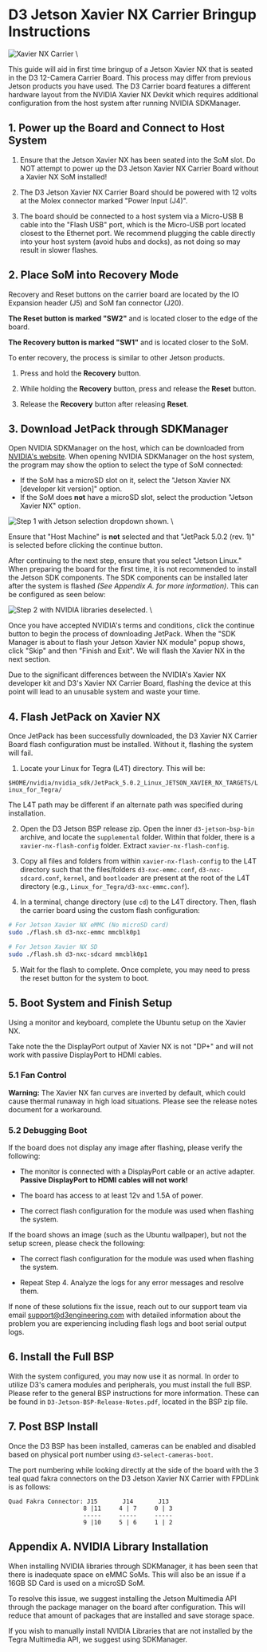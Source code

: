 # D3 Jetson Xavier NX Carrier Bringup Instructions

![Xavier NX Carrier](./img/d3-nxc-ports.png)
\ <!--- This backslash followed by a space stops the image from floating away -->

This guide will aid in first time bringup of a Jetson Xavier NX that is seated
in the D3 12-Camera Carrier Board. This process may differ from previous Jetson
products you have used. The D3 Carrier board features a different hardware
layout from the NVIDIA Xavier NX Devkit which requires additional configuration
from the host system after running NVIDIA SDKManager.


## 1. Power up the Board and Connect to Host System

1. Ensure that the Jetson Xavier NX has been seated into the SoM slot. Do NOT
   attempt to power up the D3 Jetson Xavier NX Carrier Board without a Xavier
   NX SoM installed!

2. The D3 Jetson Xavier NX Carrier Board should be powered with 12 volts at the
   Molex connector marked "Power Input (J4)".

3. The board should be connected to a host system via a Micro-USB B cable into
   the "Flash USB" port, which is the Micro-USB port located closest
   to the Ethernet port. We recommend plugging the cable directly into your
   host system (avoid hubs and docks), as not doing so may result in slower
   flashes.


## 2. Place SoM into Recovery Mode

Recovery and Reset buttons on the carrier board are located by the
IO Expansion header (J5) and SoM fan connector (J20).

**The Reset button is marked "SW2"** and is located closer to the edge of the board.

**The Recovery button is marked "SW1"** and is located closer to the SoM.

To enter recovery, the process is similar to other Jetson products.

1. Press and hold the **Recovery** button.

2. While holding the **Recovery** button, press and release the **Reset** button.

3. Release the **Recovery** button after releasing **Reset**.


## 3. Download JetPack through SDKManager

Open NVIDIA SDKManager on the host, which can be downloaded from
[NVIDIA's website](https://developer.nvidia.com/drive/sdk-manager).
When opening NVIDIA SDKManager on the host system, the program may show the
option to select the type of SoM connected:

* If the SoM has a microSD slot on it, select the "Jetson Xavier NX [developer kit version]" option.
* If the SoM does **not** have a microSD slot, select the production "Jetson Xavier NX" option.

![Step 1 with Jetson selection dropdown shown.](./img/jetson-nx-sdkmanager-step1.png)
\ <!--- This backslash followed by a space stops this image from floating away -->

Ensure that "Host Machine" is **not** selected and that "JetPack 5.0.2 (rev. 1)" is
selected before clicking the continue button.

After continuing to the next step, ensure that you select "Jetson Linux." When
preparing the board for the first time, it is not recommended to install the Jetson
SDK components. The SDK components can be installed later after the system is flashed *(See Appendix A. for more information)*.
This can be configured as seen below:

![Step 2 with NVIDIA libraries deselected.](./img/jetson-nx-sdkmanager-step2.png)
\ <!--- This backslash followed by a space stops this image from floating away -->

Once you have accepted NVIDIA's terms and conditions, click the continue button
to begin the process of downloading JetPack. When the "SDK Manager is about to
flash your Jetson Xavier NX module" popup shows, click "Skip" and then "Finish and Exit".
We will flash the Xavier NX in the next section.

Due to the significant differences between the NVIDIA's Xavier NX developer kit
and D3's Xavier NX Carrier Board, flashing the device at this point will lead to
an unusable system and waste your time.

## 4. Flash JetPack on Xavier NX

Once JetPack has been successfully downloaded, the D3 Xavier NX Carrier Board flash
configuration must be installed. Without it, flashing the system will fail.

1. Locate your Linux for Tegra (L4T) directory. This will be:

`$HOME/nvidia/nvidia_sdk/JetPack_5.0.2_Linux_JETSON_XAVIER_NX_TARGETS/Linux_for_Tegra/`

The L4T path may be different if an alternate path was specified during installation.

2. Open the D3 Jetson BSP release zip. Open the inner `d3-jetson-bsp-bin` archive,
and locate the `supplemental` folder. Within that folder, there is a
`xavier-nx-flash-config` folder. Extract `xavier-nx-flash-config`.

3. Copy all files and folders from within `xavier-nx-flash-config` to the L4T
directory such that the files/folders `d3-nxc-emmc.conf`, `d3-nxc-sdcard.conf`,
`kernel`, and `bootloader` are present at the root of the L4T directory (e.g.,
`Linux_for_Tegra/d3-nxc-emmc.conf`).

4. In a terminal, change directory (use `cd`) to the L4T directory. Then, flash
the carrier board using the custom flash configuration:

```bash
# For Jetson Xavier NX eMMC (No microSD card)
sudo ./flash.sh d3-nxc-emmc mmcblk0p1

# For Jetson Xavier NX SD
sudo ./flash.sh d3-nxc-sdcard mmcblk0p1
```

5. Wait for the flash to complete. Once complete, you may need to press the reset
   button for the system to boot.

## 5. Boot System and Finish Setup

Using a monitor and keyboard, complete the Ubuntu setup on the Xavier NX.

Take note the the DisplayPort output of Xavier NX is not "DP+" and will not
work with passive DisplayPort to HDMI cables.

### 5.1 Fan Control

**Warning:** The Xavier NX fan curves are inverted by default, which could cause
thermal runaway in high load situations. Please see the release notes document for
a workaround.

### 5.2 Debugging Boot

If the board does not display any image after flashing, please verify the
following:

- The monitor is connected with a DisplayPort cable or an active adapter.
  **Passive DisplayPort to HDMI cables will not work!**

- The board has access to at least 12v and 1.5A of power.

- The correct flash configuration for the module was used when flashing the system.

If the board shows an image (such as the Ubuntu wallpaper), but not the
setup screen, please check the following:

- The correct flash configuration for the module was used when flashing the system.

- Repeat Step 4. Analyze the logs for any error messages and resolve them.

If none of these solutions fix the issue, reach out to our support team via
email [support@d3engineering.com](mailto:support@d3engineering.com) with
detailed information about the problem you are experiencing including flash logs
and boot serial output logs.

## 6. Install the Full BSP

With the system configured, you may now use it as normal. In order to utilize
D3's camera modules and peripherals, you must install the full BSP. Please refer
to the general BSP instructions for more information. These
can be found in `D3-Jetson-BSP-Release-Notes.pdf`, located in the BSP zip file.

## 7. Post BSP Install

Once the D3 BSP has been installed, cameras can be enabled and disabled based
on physical port number using `d3-select-cameras-boot`.

The port numbering while looking directly at the side of the board with the 3
teal quad fakra connectors on the D3 Jetson Xavier NX Carrier with FPDLink is as
follows:

```
Quad Fakra Connector: J15       J14       J13
                     8 |11     4 | 7     0 | 3
                     -----     -----     -----
                     9 |10     5 | 6     1 | 2
```

## Appendix A. NVIDIA Library Installation

When installing NVIDIA libraries through SDKManager, it has been seen that
there is inadequate space on eMMC SoMs. This will also be an issue if
a 16GB SD Card is used on a microSD SoM.

To resolve this issue, we suggest installing the Jetson Multimedia API through
the package manager on the board after configuration. This will reduce that
amount of packages that are installed and save storage space.

If you wish to manually install NVIDIA Libraries that are not installed by the
Tegra Multimedia API, we suggest using SDKManager.
